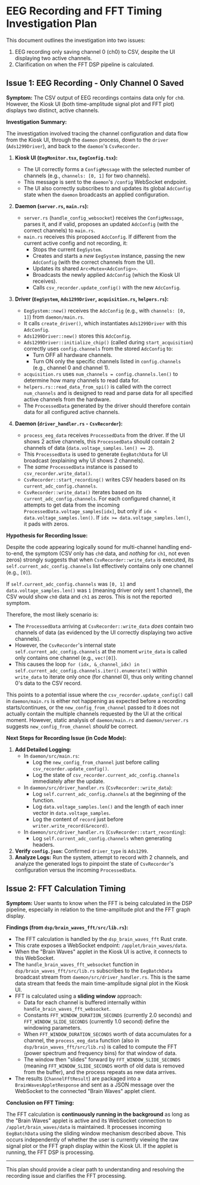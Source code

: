 # EEG Recording and FFT Timing Investigation Plan

This document outlines the investigation into two issues:
1.  EEG recording only saving channel 0 (ch0) to CSV, despite the UI displaying two active channels.
2.  Clarification on when the FFT DSP pipeline is calculated.

## Issue 1: EEG Recording - Only Channel 0 Saved

**Symptom:** The CSV output of EEG recordings contains data only for `ch0`. However, the Kiosk UI (both time-amplitude signal plot and FFT plot) displays two distinct, active channels.

**Investigation Summary:**

The investigation involved tracing the channel configuration and data flow from the Kiosk UI, through the `daemon` process, down to the `driver` (`Ads1299Driver`), and back to the `daemon`'s `CsvRecorder`.

1.  **Kiosk UI (`EegMonitor.tsx`, `EegConfig.tsx`):**
    *   The UI correctly forms a `ConfigMessage` with the selected number of channels (e.g., `channels: [0, 1]` for two channels).
    *   This message is sent to the `daemon`'s `/config` WebSocket endpoint.
    *   The UI also correctly subscribes to and updates its global `AdcConfig` state when the `daemon` broadcasts an applied configuration.

2.  **Daemon (`server.rs`, `main.rs`):**
    *   `server.rs` (`handle_config_websocket`) receives the `ConfigMessage`, parses it, and if valid, proposes an updated `AdcConfig` (with the correct channels) to `main.rs`.
    *   `main.rs` receives this proposed `AdcConfig`. If different from the current active config and not recording, it:
        *   Stops the current `EegSystem`.
        *   Creates and starts a *new* `EegSystem` instance, passing the new `AdcConfig` (with the correct channels from the UI).
        *   Updates its shared `Arc<Mutex<AdcConfig>>`.
        *   Broadcasts the newly applied `AdcConfig` (which the Kiosk UI receives).
        *   Calls `csv_recorder.update_config()` with the new `AdcConfig`.

3.  **Driver (`EegSystem`, `Ads1299Driver`, `acquisition.rs`, `helpers.rs`):**
    *   `EegSystem::new()` receives the `AdcConfig` (e.g., with `channels: [0, 1]`) from `daemon/main.rs`.
    *   It calls `create_driver()`, which instantiates `Ads1299Driver` with this `AdcConfig`.
    *   `Ads1299Driver::new()` stores this `AdcConfig`.
    *   `Ads1299Driver::initialize_chip()` (called during `start_acquisition`) correctly uses `config.channels` from the stored `AdcConfig` to:
        *   Turn OFF all hardware channels.
        *   Turn ON only the specific channels listed in `config.channels` (e.g., channel 0 and channel 1).
    *   `acquisition.rs` uses `num_channels = config.channels.len()` to determine how many channels to read data for.
    *   `helpers.rs::read_data_from_spi()` is called with the correct `num_channels` and is designed to read and parse data for all specified active channels from the hardware.
    *   The `ProcessedData` generated by the driver should therefore contain data for all configured active channels.

4.  **Daemon (`driver_handler.rs` - `CsvRecorder`):**
    *   `process_eeg_data` receives `ProcessedData` from the driver. If the UI shows 2 active channels, this `ProcessedData` should contain 2 channels of data (`data.voltage_samples.len() == 2`).
    *   This `ProcessedData` is used to generate `EegBatchData` for UI broadcast (explaining why UI shows 2 channels).
    *   The *same* `ProcessedData` instance is passed to `csv_recorder.write_data()`.
    *   `CsvRecorder::start_recording()` writes CSV headers based on its `current_adc_config.channels`.
    *   `CsvRecorder::write_data()` iterates based on its `current_adc_config.channels`. For each configured channel, it attempts to get data from the incoming `ProcessedData.voltage_samples[idx]`, but only if `idx < data.voltage_samples.len()`. If `idx >= data.voltage_samples.len()`, it pads with zeros.

**Hypothesis for Recording Issue:**

Despite the code appearing logically sound for multi-channel handling end-to-end, the symptom (CSV only has `ch0` data, and *nothing* for `ch1`, not even zeros) strongly suggests that when `CsvRecorder::write_data` is executed, its `self.current_adc_config.channels` list effectively contains only one channel (e.g., `[0]`).

If `self.current_adc_config.channels` was `[0, 1]` and `data.voltage_samples.len()` was `1` (meaning driver only sent 1 channel), the CSV would show `ch0` data and `ch1` as zeros. This is not the reported symptom.

Therefore, the most likely scenario is:
*   The `ProcessedData` arriving at `CsvRecorder::write_data` *does* contain two channels of data (as evidenced by the UI correctly displaying two active channels).
*   However, the `CsvRecorder`'s internal state `self.current_adc_config.channels` at the moment `write_data` is called only contains one channel (e.g., `vec![0]`).
*   This causes the loop `for (idx, &_channel_idx) in self.current_adc_config.channels.iter().enumerate()` within `write_data` to iterate only once (for channel 0), thus only writing channel 0's data to the CSV record.

This points to a potential issue where the `csv_recorder.update_config()` call in `daemon/main.rs` is either not happening as expected before a recording starts/continues, or the `new_config_from_channel` passed to it does not actually contain the multiple channels requested by the UI at the critical moment. However, static analysis of `daemon/main.rs` and `daemon/server.rs` suggests `new_config_from_channel` *should* be correct.

**Next Steps for Recording Issue (in Code Mode):**

1.  **Add Detailed Logging:**
    *   In `daemon/src/main.rs`:
        *   Log the `new_config_from_channel` just before calling `csv_recorder.update_config()`.
        *   Log the state of `csv_recorder.current_adc_config.channels` immediately after the update.
    *   In `daemon/src/driver_handler.rs` (`CsvRecorder::write_data`):
        *   Log `self.current_adc_config.channels` at the beginning of the function.
        *   Log `data.voltage_samples.len()` and the length of each inner vector in `data.voltage_samples`.
        *   Log the content of `record` just before `writer.write_record(&record)`.
    *   In `daemon/src/driver_handler.rs` (`CsvRecorder::start_recording`):
        *   Log `self.current_adc_config.channels` when generating headers.
2.  **Verify `config.json`:** Confirmed `driver_type` is `Ads1299`.
3.  **Analyze Logs:** Run the system, attempt to record with 2 channels, and analyze the generated logs to pinpoint the state of `CsvRecorder`'s configuration versus the incoming `ProcessedData`.

## Issue 2: FFT Calculation Timing

**Symptom:** User wants to know when the FFT is being calculated in the DSP pipeline, especially in relation to the time-amplitude plot and the FFT graph display.

**Findings (from `dsp/brain_waves_fft/src/lib.rs`):**

*   The FFT calculation is handled by the `dsp_brain_waves_fft` Rust crate.
*   This crate exposes a WebSocket endpoint: `/applet/brain_waves/data`.
*   When the "Brain Waves" applet in the Kiosk UI is active, it connects to this WebSocket.
*   The `handle_brain_waves_fft_websocket` function in `dsp/brain_waves_fft/src/lib.rs` subscribes to the `EegBatchData` broadcast stream from `daemon/src/driver_handler.rs`. This is the same data stream that feeds the main time-amplitude signal plot in the Kiosk UI.
*   FFT is calculated using a **sliding window** approach:
    *   Data for each channel is buffered internally within `handle_brain_waves_fft_websocket`.
    *   Constants `FFT_WINDOW_DURATION_SECONDS` (currently 2.0 seconds) and `FFT_WINDOW_SLIDE_SECONDS` (currently 1.0 second) define the windowing parameters.
    *   When `FFT_WINDOW_DURATION_SECONDS` worth of data accumulates for a channel, the `process_eeg_data` function (also in `dsp/brain_waves_fft/src/lib.rs`) is called to compute the FFT (power spectrum and frequency bins) for that window of data.
    *   The window then "slides" forward by `FFT_WINDOW_SLIDE_SECONDS` (meaning `FFT_WINDOW_SLIDE_SECONDS` worth of old data is removed from the buffer), and the process repeats as new data arrives.
*   The results (`ChannelFftResult`) are packaged into a `BrainWavesAppletResponse` and sent as a JSON message over the WebSocket to the connected "Brain Waves" applet client.

**Conclusion on FFT Timing:**

The FFT calculation is **continuously running in the background** as long as the "Brain Waves" applet is active and its WebSocket connection to `/applet/brain_waves/data` is maintained. It processes incoming `EegBatchData` using the sliding window mechanism described above. This occurs independently of whether the user is currently viewing the raw signal plot or the FFT graph display within the Kiosk UI. If the applet is running, the FFT DSP is processing.

---

This plan should provide a clear path to understanding and resolving the recording issue and clarifies the FFT processing.